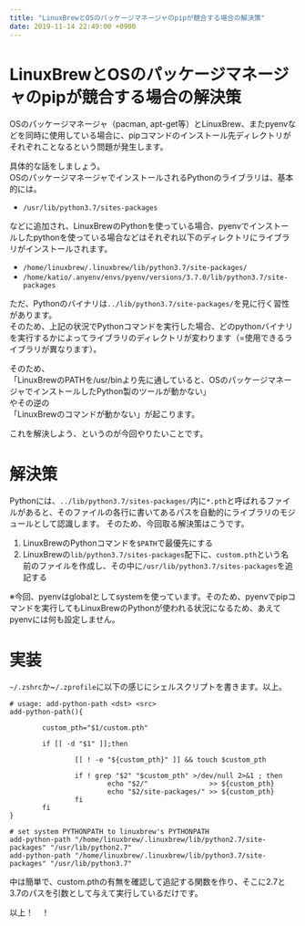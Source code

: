 ```yaml
---
title: "LinuxBrewとOSのパッケージマネージャのpipが競合する場合の解決策"
date: 2019-11-14 22:49:00 +0900
---
```


# LinuxBrewとOSのパッケージマネージャのpipが競合する場合の解決策

OSのパッケージマネージャ（pacman, apt-get等）とLinuxBrew、またpyenvなどを同時に使用している場合に、pipコマンドのインストール先ディレクトリがそれぞれことなるという問題が発生します。

具体的な話をしましょう。  
OSのパッケージマネージャでインストールされるPythonのライブラリは、基本的には。

- `/usr/lib/python3.7/sites-packages`

などに追加され、LinuxBrewのPythonを使っている場合、pyenvでインストールしたpythonを使っている場合などはそれぞれ以下のディレクトリにライブラリがインストールされます。

- `/home/linuxbrew/.linuxbrew/lib/python3.7/site-packages/`
- `/home/katio/.anyenv/envs/pyenv/versions/3.7.0/lib/python3.7/site-packages`

ただ、Pythonのバイナリは`../lib/python3.7/site-packages/`を見に行く習性があります。  
そのため、上記の状況でPythonコマンドを実行した場合、どのpythonバイナリを実行するかによってライブラリのディレクトリが変わります（=使用できるライブラリが異なります）。

そのため、  
「LinuxBrewのPATHを/usr/binより先に通していると、OSのパッケージマネージャでインストールしたPython製のツールが動かない」  
やその逆の  
「LinuxBrewのコマンドが動かない」が起こります。

これを解決しよう、というのが今回やりたいことです。

# 解決策

Pythonには、`../lib/python3.7/sites-packages/`内に`*.pth`と呼ばれるファイルがあると、そのファイルの各行に書いてあるパスを自動的にライブラリのモジュールとして認識します。
そのため、今回取る解決策はこうです。

1. LinuxBrewのPythonコマンドを`$PATH`で最優先にする
2. LinuxBrewの`lib/python3.7/sites-packages`配下に、`custom.pth`という名前のファイルを作成し、その中に`/usr/lib/python3.7/sites-packages`を追記する

※今回、pyenvはglobalとしてsystemを使っています。そのため、pyenvでpipコマンドを実行してもLinuxBrewのPythonが使われる状況になるため、あえてpyenvには何も設定しません。

# 実装

`~/.zshrc`か~`/.zprofile`に以下の感じにシェルスクリプトを書きます。以上。

```zsh=
# usage: add-python-path <dst> <src>
add-python-path(){

        custom_pth="$1/custom.pth"

        if [[ -d "$1" ]];then

                [[ ! -e "${custom_pth}" ]] && touch $custom_pth

                if ! grep "$2" "$custom_pth" >/dev/null 2>&1 ; then
                        echo "$2/"               >> ${custom_pth}
                        echo "$2/site-packages/" >> ${custom_pth}
                fi
        fi
}

# set system PYTHONPATH to linuxbrew's PYTHONPATH
add-python-path "/home/linuxbrew/.linuxbrew/lib/python2.7/site-packages" "/usr/lib/python2.7"
add-python-path "/home/linuxbrew/.linuxbrew/lib/python3.7/site-packages" "/usr/lib/python3.7"
```

中は簡単で、custom.pthの有無を確認して追記する関数を作り、そこに2.7と3.7のパスを引数として与えて実行しているだけです。

以上！　！
